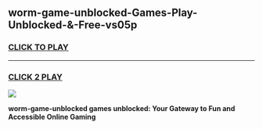 
## worm-game-unblocked-Games-Play-Unblocked-&-Free-vs05p
<h3>
<a href="https://premium76.site?title=worm-game-unblocked&ref=24A">CLICK TO PLAY</a></h3>
<hr>

<h3>
<a href="https://premium76.site?title=worm-game-unblocked&ref=24A">CLICK 2 PLAY</a>
  
</h3>

<a href="https://premium76.site?title=worm-game-unblocked&ref=24A"><img src="https://clearcache.store/games.png"></a>


**worm-game-unblocked games unblocked: Your Gateway to Fun and Accessible Online Gaming**
